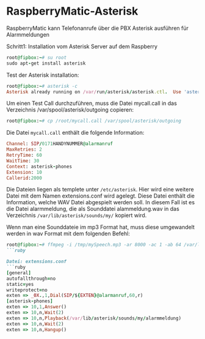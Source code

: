 # RaspberryMatic-Asterisk
RaspberryMatic kann Telefonanrufe über die PBX Asterisk ausführen für Alarmmeldungen

Schritt1:
Installation vom Asterisk Server auf dem Raspberry
```ruby
root@fipbox:~# su root
sudo apt-get install asterisk
```

Test der Asterisk installation:
```ruby
root@fipbox:~# asterisk -c
Asterisk already running on /var/run/asterisk/asterisk.ctl.  Use 'asterisk -r' to connect.
```


Um einen Test Call durchzuführen, muss die Datei  mycall.call in das Verzeichnis  /var/spool/asterisk/outgoing  copieren:

```ruby
root@fipbox:~# cp /root/mycall.call /var/spool/asterisk/outgoing
```

Die Datei ``mycall.call`` enthält die folgende Information:
```ruby
Channel: SIP/0171HANDYNUMMER@alarmanruf
MaxRetries: 2
RetryTime: 60
WaitTime: 30
Context: asterisk-phones
Extension: 10
Callerid:2000
```

Die Dateien liegen als templete unter ``` /etc/asterisk ```. Hier wird eine weitere Datei mit dem Namen extensions.conf wird agelegt. Diese Datei enthält die Information, welche WAV Datei abgespielt werden soll. In diesem Fall ist es die Datei alarmmeldung, die als Sounddatei alammeldung.wav in das Verzeichnis ```/var/lib/asterisk/sounds/my/``` kopiert wird. 

Wenn man eine Sounddateie im mp3 Format hat, muss diese umgewandelt werden in wav Format mit dem folgenden Befehl:
```ruby
root@fipbox:~# ffmpeg -i /tmp/mySpeech.mp3 -ar 8000 -ac 1 -ab 64 /var/lib/asterisk/sounds/my/mySpeech.wav
```ruby

Datei: extensions.conf
```ruby
[general]
autofallthrough=no
static=yes
writeprotect=no
exten => _0X.,1,Dial(SIP/${EXTEN}@alarmanruf,60,r)
[asterisk-phones]
exten => 10,1,Answer()
exten => 10,n,Wait(2)
exten => 10,n,Playback(/var/lib/asterisk/sounds/my/alarmmeldung)
exten => 10,n,Wait(2)
exten => 10,n,Hangup()
```



